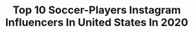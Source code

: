 ---
title: Top 10 Soccer-Players Instagram Influencers In United States In 2020
description: >-
  Find top soccer-players Instagram influencers in United States in 2020. Most popular hashtags: #thankful #influencerstyle #nowambassador #quarantine.
platform: Instagram
profiles:
  - username: "jacob_2010_mejia"
    fullname: >-
      𝓙𝓪𝓬𝓸𝓫👍🏻🤘🏻🇲🇽
    location: "United States"
    followers: 10152
    engagement: 1318
    commentsToLikes: 0.078056
    id: ck8t1ogtrwfuy0j782evprpk1
    verified: false
    hashtags: "#handsomeboys, #aburrimiento, #jacobaguilera, #stayathome"
  - username: "a_knight13"
    fullname: >-
      Amal Knight
    location: "United States"
    followers: 2343
    engagement: 3151
    commentsToLikes: 0.059896
    id: ck8swm9yseint0j78832vw26x
    verified: false
    hashtags: "#golambassadors, #ateam, #gkunion, #arquero"
  - username: "juliangressel"
    fullname: >-
      Julian Gressel
    location: "United States"
    followers: 29536
    engagement: 1358
    commentsToLikes: 0.020089
    id: ck0w1g7xjj6v10i19ruz576sy
    verified: true
    hashtags: "#dmv, #volta, #dcu, #mlscupplayoffs"
  - username: "christhunder"
    fullname: >-
      CHRIS FREDERICK
    location: "United States"
    followers: 1984110
    engagement: 128
    commentsToLikes: 0.117428
    id: ck0uctfaphk680i19qingw8rp
    verified: true
    hashtags: "#happyholidays, #beproductive, #fiji, #tipofthenight"
  - username: "katieajohnson"
    fullname: >-
      Katie Johnson
    location: "United States"
    followers: 24611
    engagement: 958
    commentsToLikes: 0.010850
    id: ck5qe40ekylro0i114b0bgfsb
    verified: true
    hashtags: "#flf"
  - username: "brookelb33"
    fullname: >-
      Brooke Elby
    location: "United States"
    followers: 7146
    engagement: 1664
    commentsToLikes: 0.011537
    id: ck5pvhflvhwf70i11pee9ws0s
    verified: true
    hashtags: "#wholefoodnutrition, #mkot, #gonnamissmymorjan, #workwife"
  - username: "nikkiguti7"
    fullname: >-
      Nikki Stanton
    location: "United States"
    followers: 37451
    engagement: 1921
    commentsToLikes: 0.006720
    id: ck0tt5vt51ao60i196la738k5
    verified: false
    hashtags: "#soccermom, #helencat, #grateful, #andcats"
  - username: "carson.pickett"
    fullname: >-
      Carson Pickett
    location: "United States"
    followers: 54789
    engagement: 1177
    commentsToLikes: 0.005305
    id: ck135ro0c2vwp0i199hvvm6io
    verified: true
    hashtags: "#fifathebest2019, #girldad, #playinside, #playfortheworld"
  - username: "sammymewyy"
    fullname: >-
      Sam Mewis
    location: "United States"
    followers: 255753
    engagement: 856
    commentsToLikes: 0.002192
    id: ck6u4moxx4lif0j71ostjcmz3
    verified: true
    hashtags: "#ad, #zambrero, #feelgoodmex, #isiphotos"
  - username: "abbydahlkemper"
    fullname: >-
      Abby Dahlkemper
    location: "United States"
    followers: 286098
    engagement: 788
    commentsToLikes: 0.003493
    id: ck134f6qaw5io0i19gxwlpcml
    verified: true
    hashtags: "#acnefacialseries, #ad, #kwikgoal, #athometraining"
---